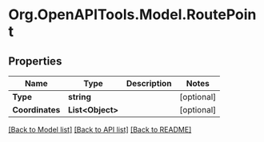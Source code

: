 # Org.OpenAPITools.Model.RoutePoint
## Properties

Name | Type | Description | Notes
------------ | ------------- | ------------- | -------------
**Type** | **string** |  | [optional] 
**Coordinates** | **List&lt;Object&gt;** |  | [optional] 

[[Back to Model list]](../README.md#documentation-for-models) [[Back to API list]](../README.md#documentation-for-api-endpoints) [[Back to README]](../README.md)

